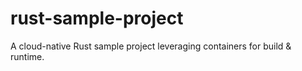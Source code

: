 # rust-sample-project

A cloud-native Rust sample project leveraging containers for build & runtime.

